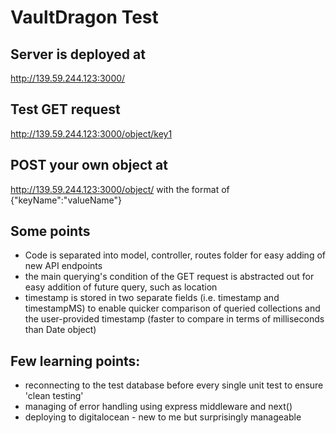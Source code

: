 # VaultDragon Test

## Server is deployed at
http://139.59.244.123:3000/

## Test GET request
http://139.59.244.123:3000/object/key1

## POST your own object at
http://139.59.244.123:3000/object/
with the format of {"keyName":"valueName"}

## Some points
* Code is separated into model, controller, routes folder for easy adding of new API endpoints
* the main querying's condition of the GET request is abstracted out for easy addition of future query, such as location
* timestamp is stored in two separate fields (i.e. timestamp and timestampMS) to enable quicker comparison of queried collections and the user-provided timestamp (faster to compare in terms of milliseconds than Date object)

## Few learning points:
* reconnecting to the test database before every single unit test to ensure 'clean testing'
* managing of error handling using express middleware and next()
* deploying to digitalocean - new to me but surprisingly manageable
